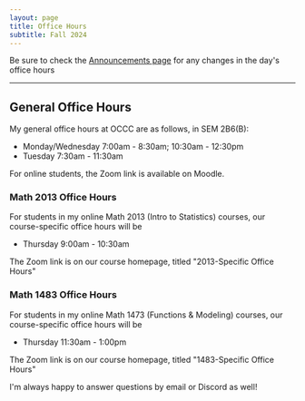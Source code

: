 ```yaml
---
layout: page
title: Office Hours
subtitle: Fall 2024
---
```


Be sure to check the [Announcements page](https://cg2wilson.github.io/announcements) for any changes in the day's office hours

---

## General Office Hours
My general office hours at OCCC are as follows, in SEM 2B6(B):
- Monday/Wednesday 7:00am - 8:30am; 10:30am - 12:30pm
- Tuesday 7:30am - 11:30am

For online students, the Zoom link is available on Moodle.

### Math 2013 Office Hours
For students in my online Math 2013 (Intro to Statistics) courses, our course-specific office hours will be
- Thursday 9:00am - 10:30am

The Zoom link is on our course homepage, titled "2013-Specific Office Hours"

### Math 1483 Office Hours
For students in my online Math 1473 (Functions & Modeling) courses, our course-specific office hours will be
- Thursday 11:30am - 1:00pm

The Zoom link is on our course homepage, titled "1483-Specific Office Hours"

I'm always happy to answer questions by email or Discord as well!
